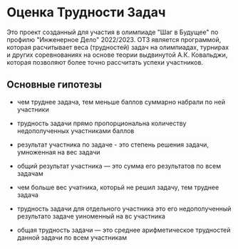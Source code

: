 # Оценка Трудности Задач

Это проект созданный для участия в олимпиаде "Шаг в Будущее" по профилю "Инженерное Дело" 2022/2023. ОТЗ является программой, которая расчитывает веса (трудностей) задач на олимпиадах, турнирах и других соревнованиях на основе теории выдвинутой А.К. Ковальджи, которая позволяют более точно рассчитать успехи участников.

## Основные гипотезы

- чем труднее задача, тем меньше баллов суммарно набрали по ней участники

- трудность задачи прямо пропорциональна количеству недополученных участниками баллов

- результат участника по задаче - это степень решения задачи, умноженная на вес задачи

- общий результат участника — это сумма его результатов по всем задачам

- чем больше вес учатника, которьй не решил задачу, тем труднее задача

- трудность задачи для отдельного участника это его недополученный результато задаче уиноменный на вс участника

- общая трудность задачи — это среднее арифметическое трудностей данной задачи по всем участникам

